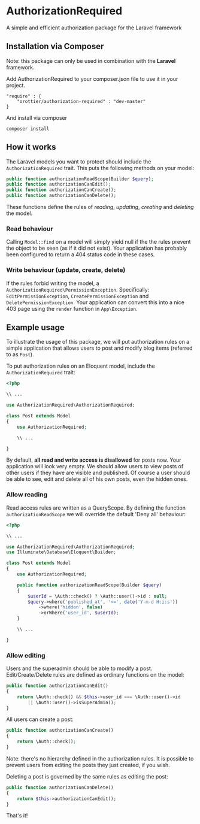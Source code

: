 # AuthorizationRequired

A simple and efficient authorization package for the Laravel framework

## Installation via Composer

Note: this package can only be used in combination with the **Laravel** framework.

Add AuthorizationRequired to your composer.json file to use it in your project.

```
"require" : {
    "orottier/authorization-required" : "dev-master"
}
```

And install via composer
```
composer install
```

## How it works
The Laravel models you want to protect should include the `AuthorizationRequired` trait. This puts the following methods on your model:
```php
public function authorizationReadScope(Builder $query);
public function authorizationCanEdit();
public function authorizationCanCreate();
public function authorizationCanDelete();
```

These functions define the rules of *reading*, *updating*, *creating* and *deleting* the model.

### Read behaviour
Calling `Model::find` on a model will simply yield null if the the rules prevent the object to be seen (as if it did not exist). Your application has probably been configured to return a 404 status code in these cases.

### Write behaviour (update, create, delete)
If the rules forbid writing the model, a `AuthorizationRequired\PermissionException`. Specifically: `EditPermissionException`, `CreatePermissionException` and `DeletePermissionException`. Your application can convert this into a nice 403 page using the `render` function in `App\Exception`.

## Example usage

To illustrate the usage of this package, we will put authorization rules on a simple application that allows users to post and modify blog items (referred to as `Post`).

To put authorization rules on an Eloquent model, include the `AuthorizationRequired` trait:

```php
<?php

\\ ...

use AuthorizationRequired\AuthorizationRequired;

class Post extends Model
{
	use AuthorizationRequired;

	\\ ...

}
```

By default, **all read and write access is disallowed** for posts now. Your application will look very empty. We should allow users to view posts of other users if they have are visible and published. Of course a user should be able to see, edit and delete all of his own posts, even the hidden ones.

### Allow reading
Read access rules are written as a QueryScope. By defining the function `authorizationReadScope` we will override the default 'Deny all' behaviour:

```php
<?php

\\ ...

use AuthorizationRequired\AuthorizationRequired;
use Illuminate\Database\Eloquent\Builder;

class Post extends Model
{
	use AuthorizationRequired;

	public function authorizationReadScope(Builder $query)
	{
		$userId = \Auth::check() ? \Auth::user()->id : null;
		$query->where('published_at', '<=', date('Y-m-d H:i:s'))
			->where('hidden', false)
			->orWhere('user_id', $userId);
	}

	\\ ...

}
```

### Allow editing
Users and the superadmin should be able to modify a post. Edit/Create/Delete rules are defined as ordinary functions on the model:

```php
public function authorizationCanEdit()
{
	return \Auth::check() && $this->user_id === \Auth::user()->id
		|| \Auth::user()->isSuperAdmin();
}
```

All users can create a post:
```php
public function authorizationCanCreate()
{
	return \Auth::check();
}
```
Note: there's no hierarchy defined in the authorization rules. It is possible to prevent users from editing the posts they just created, if you wish.

Deleting a post is governed by the same rules as editing the post:
```php
public function authorizationCanDelete()
{
	return $this->authorizationCanEdit();
}
```

That's it!
